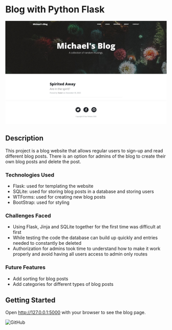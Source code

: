 # Blog with Python Flask
<img src="Home_screen.jpeg" width="800"/>

## Description
This project is a blog website that allows regular users to sign-up and read different blog posts.
There is an option for admins of the blog to create their own blog posts and delete the post.

### Technologies Used
- Flask: used for templating the website
- SQLite: used for storing blog posts in a database and storing users
- WTForms: used for creating new blog posts
- BootStrap: used for styling

### Challenges Faced
- Using Flask, Jinja and SQLite together for the first time was difficult at first
- While testing the code the database can build up quickly and entries needed to constantly be deleted
- Authorization for admins took time to understand how to make it work properly and avoid having all users access to
admin only routes

### Future Features
- Add sorting for blog posts
- Add categories for different types of blog posts

## Getting Started
Open http://127.0.0.1:5000 with your browser to see the blog page.

![GitHub](https://img.shields.io/badge/license-MIT-green)
